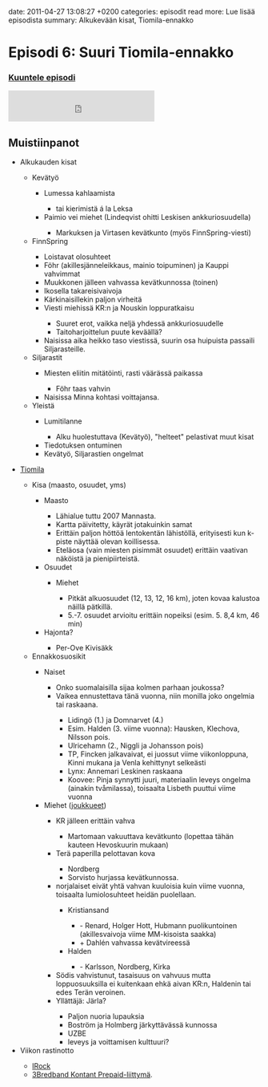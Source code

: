 date: 2011-04-27 13:08:27 +0200
categories: episodit
read more: Lue lis&auml;&auml; episodista
summary: Alkukev&auml;&auml;n kisat, Tiomila-ennakko

#  Episodi 6: Suuri Tiomila-ennakko

### [Kuuntele episodi](http://podcast.raskaasti.fi/3233/24960-episodi-6-suuri-tiomila-ennakko)

<iframe src="http://www.facebook.com/plugins/likebox.php?href=http%3A%2F%2Fwww.facebook.com%2Fpages%2FRaskaasti%2F164707666913459&width=292&colorscheme=dark&show_faces=false&stream=false&header=false&height=62" scrolling="no" frameborder="0" style="border:none; overflow:hidden; width:292px; height:62px;" allowTransparency="true">
</iframe>

  <h2>Muistiinpanot</h2>
<ul>
  <li>Alkukauden kisat</li>
  <ul>
    <li>Kev&auml;ty&ouml;</li>
    <ul>
      <li>Lumessa kahlaamista</li>
      <ul>
        <li>tai kierimist&auml; &aacute; la Leksa</li>
      </ul>
      <li>Paimio vei miehet (Lindeqvist ohitti Leskisen ankkuriosuudella)</li>
      <ul>
        <li>Markuksen ja Virtasen kev&auml;tkunto (my&ouml;s FinnSpring-viesti)</li>
      </ul>
    </ul>
    <li>FinnSpring</li>
    <ul>
      <li>Loistavat olosuhteet</li>
      <li>F&ouml;hr (akillesj&auml;nneleikkaus, mainio toipuminen) ja Kauppi vahvimmat</li>
      <li>Muukkonen j&auml;lleen vahvassa kev&auml;tkunnossa (toinen)</li>
      <li>Ikosella takareisivaivoja</li>
      <li>K&auml;rkinaisillekin paljon virheit&auml;</li>
      <li>Viesti miehiss&auml; KR:n ja Nouskin loppuratkaisu</li>
      <ul>
        <li>Suuret erot, vaikka nelj&auml; yhdess&auml; ankkuriosuudelle</li>
        <li>Taitoharjoittelun puute kev&auml;&auml;ll&auml;?</li>
      </ul>
      <li>Naisissa aika heikko taso viestiss&auml;, suurin osa huipuista passaili Siljarasteille.</li>
    </ul>
    <li>Siljarastit</li>
    <ul>
      <li>Miesten eliitin mit&auml;t&ouml;inti, rasti v&auml;&auml;r&auml;ss&auml; paikassa</li>
      <ul>
        <li>F&ouml;hr taas vahvin</li>
      </ul>
      <li>Naisissa Minna kohtasi voittajansa.</li>
    </ul>
    <li>Yleist&auml;</li>
    <ul>
      <li>Lumitilanne</li>
      <ul>
        <li>Alku huolestuttava (Kev&auml;ty&ouml;), &quot;helteet&quot; pelastivat muut kisat</li>
      </ul>
      <li>Tiedotuksen ontuminen</li>
      <li>Kev&auml;ty&ouml;, Siljarastien ongelmat</li>
    </ul>
  </ul>
</ul>
<ul>
  <li><a href="http://www.10mila.se/2011/">Tiomila</a></li>
  <ul>
    <li>Kisa (maasto, osuudet, yms)</li>
    <ul>
      <li>Maasto</li>
      <ul>
        <li>L&auml;hialue tuttu 2007 Mannasta.</li>
        <li>Kartta p&auml;ivitetty, k&auml;yr&auml;t jotakuinkin samat</li>
        <li>Eritt&auml;in paljon h&ouml;tt&ouml;&auml; lentokent&auml;n l&auml;hist&ouml;ll&auml;, erityisesti kun k-piste n&auml;ytt&auml;&auml; olevan koillisessa.</li>
        <li>Etel&auml;osa (vain miesten pisimm&auml;t osuudet) eritt&auml;in vaativan n&auml;k&ouml;ist&auml; ja pienipiirteist&auml;.</li>
      </ul>
      <li>Osuudet</li>
      <ul>
        <li>Miehet</li>
        <ul>
          <li>Pitk&auml;t alkuosuudet (12, 13, 12, 16 km), joten kovaa kalustoa n&auml;ill&auml; p&auml;tkill&auml;.</li>
          <li>5.-7. osuudet arvioitu eritt&auml;in nopeiksi (esim. 5. 8,4 km, 46 min)</li>
        </ul>
      </ul>
      <li>Hajonta?</li>
      <ul>
        <li>Per-Ove Kivis&auml;kk</li>
      </ul>
    </ul>
    <li>Ennakkosuosikit</li>
    <ul>
      <li>Naiset</li>
      <ul>
        <li>Onko suomalaisilla sijaa kolmen parhaan joukossa?</li>
        <li>Vaikea ennustettava t&auml;n&auml; vuonna, niin monilla joko ongelmia tai raskaana.</li>
        <ul>
          <li>Liding&ouml; (1.) ja Domnarvet (4.)</li>
          <li>Esim. Halden (3. viime vuonna): Hausken, Klechova, Nilsson pois.</li>
          <li>Ulricehamn (2., Niggli ja Johansson pois)</li>
          <li>TP, Fincken jalkavaivat, ei juossut viime viikonloppuna, Kinni mukana ja Venla kehittynyt selke&auml;sti</li>
          <li>Lynx: Annemari Leskinen raskaana</li>
          <li>Koovee: Pinja synnytti juuri, materiaalin leveys ongelma (ainakin tv&aring;milassa), toisaalta Lisbeth puuttui viime vuonna</li>
        </ul>
      </ul>
      <li>Miehet (<a href="http://10mila.se/2011/index.asp?page=500500&avd=30&lang=0&klass=Herrar&visning=1">joukkueet</a>)</li>
      <ul>
        <li>KR j&auml;lleen eritt&auml;in vahva</li>
        <ul>
          <li>Martomaan vakuuttava kev&auml;tkunto (lopettaa t&auml;h&auml;n kauteen Hevoskuurin mukaan)</li>
        </ul>
        <li>Ter&auml; paperilla pelottavan kova</li>
        <ul>
          <li>Nordberg</li>
          <li>Sorvisto hurjassa kev&auml;tkunnossa.</li>
        </ul>
        <li>norjalaiset eiv&auml;t yht&auml; vahvan kuuloisia kuin viime vuonna, toisaalta lumiolosuhteet heid&auml;n puolellaan.</li>
        <ul>
          <li>Kristiansand</li>
          <ul>
            <li>- Renard, Holger Hott, Hubmann puolikuntoinen (akillesvaivoja viime MM-kisoista saakka)</li>
            <li>+ Dahl&eacute;n vahvassa kev&auml;tvireess&auml;</li>
          </ul>
          <li>Halden</li>
          <ul>
            <li>- Karlsson, Nordberg, Kirka</li>
          </ul>
        </ul>
        <li>S&ouml;dis vahvistunut, tasaisuus on vahvuus mutta loppuosuuksilla ei kuitenkaan ehk&auml; aivan KR:n, Haldenin tai edes Ter&auml;n veroinen.</li>
        <li>Yll&auml;tt&auml;j&auml;: J&auml;rla?</li>
        <ul>
          <li>Paljon nuoria lupauksia</li>
          <li>Bostr&ouml;m ja Holmberg j&auml;rkytt&auml;v&auml;ss&auml; kunnossa</li>
          <li>UZBE</li>
          <li>leveys ja voittamisen kulttuuri?</li>
        </ul>
      </ul>
    </ul>
  </ul>
  <li>Viikon rastinotto</li>
  <ul>
    <li><a href="http://vjsport.fi/kengat/irock/">IRock</a></li>
    <li><a href="http://www.tre.se/Privat/Mobilt-bredband/DataPrepaidPage/">3Bredband Kontant Prepaid-liittym&auml;</a>.</li>
  </ul>
</ul>

